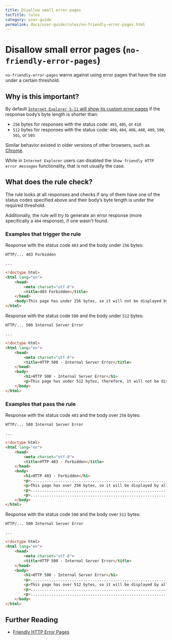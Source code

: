 ```yaml
---
title: Disallow small error pages
tocTitle: rules
category: user-guide
permalink: docs/user-guide/rules/no-friendly-error-pages.html
---
```

# Disallow small error pages (`no-friendly-error-pages`)

`no-friendly-error-pages` warns against using error pages that have the
size under a certain threshold.

## Why is this important?

By default [`Internet Explorer 5-11` will show its custom error
pages](https://blogs.msdn.microsoft.com/ieinternals/2010/08/18/friendly-http-error-pages/)
if the response body’s byte length is shorter than:

* `256` bytes for responses with the status code: `403`, `405`,
  or `410`
* `512` bytes for responses with the status code: `400`, `404`,
  `406`, `408`, `409`, `500`, `501`, or `505`

Similar behavior existed in older versions of other browsers, such as
[Chrome](https://bugs.chromium.org/p/chromium/issues/detail?id=36558).

While in `Internet Explorer` users can disabled the `Show friendly HTTP
error messages` functionality, that is not usually the case.

## What does the rule check?

The rule looks at all responses and checks if any of them have one
of the status codes specified above and their body’s byte length is
under the required threshold.

Additionally, the rule will try to generate an error response (more
specifically a `404` response), if one wasn't found.

### Examples that **trigger** the rule

Response with the status code `403` and the body under `256` bytes:

```text
HTTP/... 403 Forbidden

...
```

```html
<!doctype html>
<html lang="en">
    <head>
        <meta charset="utf-8">
        <title>403 Forbidden</title>
    </head>
    <body>This page has under 256 bytes, so it will not be displayed by all browsers.</body>
</html>
```

Response with the status code `500` and the body under `512` bytes:

```text
HTTP/... 500 Internal Server Error

...
```

```html
<!doctype html>
<html lang="en">
    <head>
        <meta charset="utf-8">
        <title>HTTP 500 - Internal Server Error</title>
    </head>
    <body>
        <h1>HTTP 500 - Internal Server Error</h1>
        <p>This page has under 512 bytes, therefore, it will not be displayed by some older browsers.</p>
    </body>
</html>
```

### Examples that **pass** the rule

Response with the status code `403` and the body over `256` bytes:

```text
HTTP/... 500 Internal Server Error

...
```

```html
<!doctype html>
<html lang="en">
    <head>
        <meta charset="utf-8">
        <title>HTTP 403 - Forbidden</title>
    </head>
    <body>
        <h1>HTTP 403 - Forbidden</h1>
        <p>......................................................................</p>
        <p>This page has over 256 bytes, so it will be displayed by all browsers.</p>
        <p>......................................................................</p>
        <p>......................................................................</p>
    </body>
</html>
```

Response with the status code `500` and the body over `512` bytes:

```text
HTTP/... 500 Internal Server Error

...
```

```html
<!doctype html>
<html lang="en">
    <head>
        <meta charset="utf-8">
        <title>HTTP 500 - Internal Server Error</title>
    </head>
    <body>
        <h1>HTTP 500 - Internal Server Error</h1>
        <p>......................................................................</p>
        <p>This page has over 512 bytes, so it will be displayed by all browsers.</p>
        <p>......................................................................</p>
        <p>......................................................................</p>
    </body>
</html>
```

## Further Reading

* [Friendly HTTP Error Pages](https://blogs.msdn.microsoft.com/ieinternals/2010/08/18/friendly-http-error-pages/)
